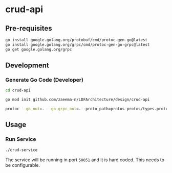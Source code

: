 # crud-api

## Pre-requisites

```bash
go install google.golang.org/protobuf/cmd/protoc-gen-go@latest
go install google.golang.org/grpc/cmd/protoc-gen-go-grpc@latest
go get google.golang.org/grpc
```

## Development

### Generate Go Code (Developer)

```bash
cd crud-api
```

```bash
go mod init github.com/zaeema-n/LDFArchitecture/design/crud-api
```

```bash
protoc --go_out=. --go-grpc_out=.--proto_path=protos protos/types.proto
```

## Usage

### Run Service

```bash
./crud-service
```

The service will be running in port `50051` and it is hard coded. This needs to be configurable. 